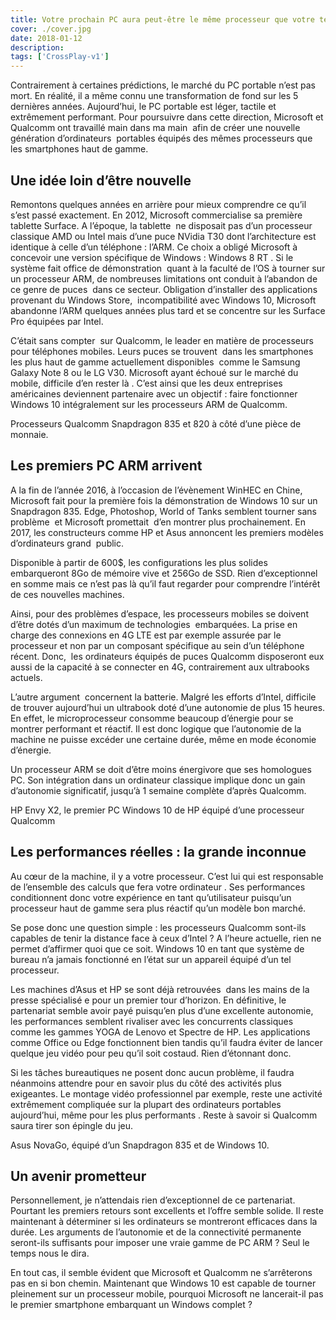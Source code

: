 ```yaml
---
title: Votre prochain PC aura peut-être le même processeur que votre téléphone
cover: ./cover.jpg
date: 2018-01-12
description:
tags: ['CrossPlay-v1']
---
```


Contrairement à certaines prédictions, le marché du PC portable n’est pas mort. En réalité, il a même connu une transformation de fond sur les 5 dernières années. Aujourd’hui, le PC portable est léger, tactile et extrêmement performant. Pour poursuivre dans cette direction, Microsoft et Qualcomm ont travaillé main dans ma main  afin de créer une nouvelle génération d’ordinateurs  portables équipés des mêmes processeurs que les smartphones haut de gamme.

## Une idée loin d’être nouvelle

Remontons quelques années en arrière pour mieux comprendre ce qu’il s’est passé exactement. En 2012, Microsoft commercialise sa première tablette Surface. A l’époque, la tablette  ne disposait pas d’un processeur classique AMD ou Intel mais d’une puce NVidia T30 dont l’architecture est identique à celle d’un téléphone : l’ARM. Ce choix a obligé Microsoft à concevoir une version spécifique de Windows : Windows 8 RT . Si le système fait office de démonstration  quant à la faculté de l’OS à tourner sur un processeur ARM, de nombreuses limitations ont conduit à l’abandon de ce genre de puces  dans ce secteur. Obligation d’installer des applications provenant du Windows Store,  incompatibilité avec Windows 10, Microsoft abandonne l’ARM quelques années plus tard et se concentre sur les Surface Pro équipées par Intel.

C’était sans compter  sur Qualcomm, le leader en matière de processeurs pour téléphones mobiles. Leurs puces se trouvent  dans les smartphones les plus haut de gamme actuellement disponibles  comme le Samsung Galaxy Note 8 ou le LG V30. Microsoft ayant échoué sur le marché du mobile, difficile d’en rester là . C’est ainsi que les deux entreprises américaines deviennent partenaire avec un objectif : faire fonctionner Windows 10 intégralement sur les processeurs ARM de Qualcomm.

Processeurs Qualcomm Snapdragon 835 et 820 à côté d’une pièce de monnaie.

## Les premiers PC ARM arrivent

A la fin de l’année 2016, à l’occasion de l’évènement WinHEC en Chine, Microsoft fait pour la première fois la démonstration de Windows 10 sur un Snapdragon 835. Edge, Photoshop, World of Tanks semblent tourner sans problème  et Microsoft promettait  d’en montrer plus prochainement. En 2017, les constructeurs comme HP et Asus annoncent les premiers modèles d’ordinateurs grand  public.

Disponible à partir de 600$, les configurations les plus solides embarqueront 8Go de mémoire vive et 256Go de SSD. Rien d’exceptionnel en somme mais ce n’est pas là qu’il faut regarder pour comprendre l’intérêt de ces nouvelles machines.

Ainsi, pour des problèmes d’espace, les processeurs mobiles se doivent d’être dotés d’un maximum de technologies  embarquées. La prise en charge des connexions en 4G LTE est par exemple assurée par le processeur et non par un composant spécifique au sein d’un téléphone récent. Donc,  les ordinateurs équipés de puces Qualcomm disposeront eux aussi de la capacité à se connecter en 4G, contrairement aux ultrabooks actuels.

L’autre argument  concernent la batterie. Malgré les efforts d’Intel, difficile de trouver aujourd’hui un ultrabook doté d’une autonomie de plus 15 heures. En effet, le microprocesseur consomme beaucoup d’énergie pour se montrer performant et réactif. Il est donc logique que l’autonomie de la machine ne puisse excéder une certaine durée, même en mode économie d’énergie.

Un processeur ARM se doit d’être moins énergivore que ses homologues PC. Son intégration dans un ordinateur classique implique donc un gain d’autonomie significatif, jusqu’à 1 semaine complète d’après Qualcomm.

HP Envy X2, le premier PC Windows 10 de HP équipé d’une processeur Qualcomm

## Les performances réelles : la grande inconnue

Au cœur de la machine, il y a votre processeur. C’est lui qui est responsable de l’ensemble des calculs que fera votre ordinateur . Ses performances conditionnent donc votre expérience en tant qu’utilisateur puisqu’un processeur haut de gamme sera plus réactif qu’un modèle bon marché.

Se pose donc une question simple : les processeurs Qualcomm sont-ils capables de tenir la distance face à ceux d’Intel ? A l’heure actuelle, rien ne permet d’affirmer quoi que ce soit. Windows 10 en tant que système de bureau n’a jamais fonctionné en l’état sur un appareil équipé d’un tel processeur.

Les machines d’Asus et HP se sont déjà retrouvées  dans les mains de la presse spécialisé e pour un premier tour d’horizon. En définitive, le partenariat semble avoir payé puisqu’en plus d’une excellente autonomie, les performances semblent rivaliser avec les concurrents classiques  comme les gammes YOGA de Lenovo et Spectre de HP. Les applications comme Office ou Edge fonctionnent bien tandis qu’il faudra éviter de lancer quelque jeu vidéo pour peu qu’il soit costaud. Rien d’étonnant donc.

Si les tâches bureautiques ne posent donc aucun problème, il faudra néanmoins attendre pour en savoir plus du côté des activités plus exigeantes. Le montage vidéo professionnel par exemple, reste une activité extrêmement compliquée sur la plupart des ordinateurs portables aujourd’hui, même pour les plus performants . Reste à savoir si Qualcomm saura tirer son épingle du jeu.

Asus NovaGo, équipé d’un Snapdragon 835 et de Windows 10.

## Un avenir prometteur

Personnellement, je n’attendais rien d’exceptionnel de ce partenariat. Pourtant les premiers retours sont excellents et l’offre semble solide. Il reste maintenant à déterminer si les ordinateurs se montreront efficaces dans la durée. Les arguments de l’autonomie et de la connectivité permanente seront-ils suffisants pour imposer une vraie gamme de PC ARM ? Seul le temps nous le dira.

En tout cas, il semble évident que Microsoft et Qualcomm ne s’arrêterons pas en si bon chemin. Maintenant que Windows 10 est capable de tourner pleinement sur un processeur mobile, pourquoi Microsoft ne lancerait-il pas le premier smartphone embarquant un Windows complet ?
